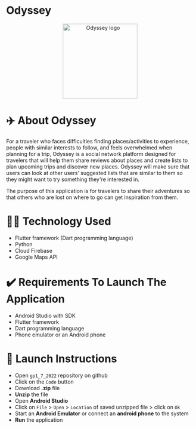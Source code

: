 # Odyssey 
<p align="center">
   <img src="https://user-images.githubusercontent.com/90134745/163654812-64817572-94cc-42eb-bd33-7a7464f41c96.png" alt="Odyssey logo" height="200" width="200">
</p>

# ✈️ About Odyssey
For a traveler who faces difficulties finding places/activities to experience, people with similar interests to follow, and feels overwhelmed when planning for a trip, Odyssey is a social network platform designed for travelers that will help them share reviews about places and create lists to plan upcoming trips and discover new places. Odyssey will make sure that users can look at other users’ suggested lists that are similar to them so they might want to try something they're interested in.

The purpose of this application is for travelers to share their adventures so that others who are lost on where to go can get inspiration from them. 

# 👩‍💻 Technology Used
- Flutter framework (Dart programming language)
- Python
- Cloud Firebase
- Google Maps API


# ✔️ Requirements To Launch The Application
- Android Studio with SDK
- Flutter framework
- Dart programming language
- Phone emulator or an Android phone 


# 📝 Launch Instructions
- Open ``gp1_7_2022`` repository on github
- Click on the ``Code`` button
- Download **.zip** file
- **Unzip** the file
- Open **Android Studio**
- Click on ``File`` > ``Open`` > ``Location`` of saved unzipped file > click on ``Ok``
- Start an **Android Emulator** or connect an **android phone** to the system
- **Run** the application
